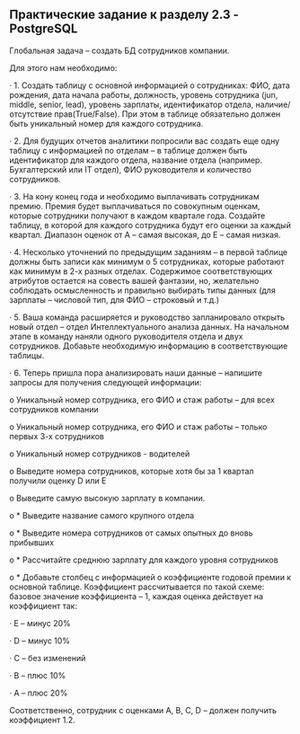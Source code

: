 ## Практические задание к разделу 2.3 - PostgreSQL

Глобальная задача – создать БД сотрудников компании.

Для этого нам необходимо:

·        1. Создать таблицу с основной информацией о сотрудниках: ФИО, дата рождения, дата начала работы, должность, уровень сотрудника (jun, middle, senior, lead), уровень зарплаты, идентификатор отдела, наличие/отсутствие прав(True/False). При этом в таблице обязательно должен быть уникальный номер для каждого сотрудника.

·        2. Для будущих отчетов аналитики попросили вас создать еще одну таблицу с информацией по отделам – в таблице должен быть идентификатор для каждого отдела, название отдела (например. Бухгалтерский или IT отдел), ФИО руководителя и количество сотрудников.

·        3. На кону конец года и необходимо выплачивать сотрудникам премию. Премия будет выплачиваться по совокупным оценкам, которые сотрудники получают в каждом квартале года. Создайте таблицу, в которой для каждого сотрудника будут его оценки за каждый квартал. Диапазон оценок от A – самая высокая, до E – самая низкая.

·        4. Несколько уточнений по предыдущим заданиям – в первой таблице должны быть записи как минимум о 5 сотрудниках, которые работают как минимум в 2-х разных отделах. Содержимое соответствующих атрибутов остается на совесть вашей фантазии, но, желательно соблюдать осмысленность и правильно выбирать типы данных (для зарплаты – числовой тип, для ФИО – строковый и т.д.)

·        5. Ваша команда расширяется и руководство запланировало открыть новый отдел – отдел Интеллектуального анализа данных. На начальном этапе в команду наняли одного руководителя отдела и двух сотрудников. Добавьте необходимую информацию в соответствующие таблицы.

·        6. Теперь пришла пора анализировать наши данные – напишите запросы для получения следующей информации:

o   Уникальный номер сотрудника, его ФИО и стаж работы – для всех сотрудников компании

o   Уникальный номер сотрудника, его ФИО и стаж работы – только первых 3-х сотрудников

o   Уникальный номер сотрудников - водителей

o   Выведите номера сотрудников, которые хотя бы за 1 квартал получили оценку D или E

o   Выведите самую высокую зарплату в компании.

o   * Выведите название самого крупного отдела

o   * Выведите номера сотрудников от самых опытных до вновь прибывших

o   * Рассчитайте среднюю зарплату для каждого уровня сотрудников

o   * Добавьте столбец с информацией о коэффициенте годовой премии к основной таблице. Коэффициент рассчитывается по такой схеме: базовое значение коэффициента – 1, каждая оценка действует на коэффициент так:

·         Е – минус 20%

·         D – минус 10%

·         С – без изменений

·         B – плюс 10%

·         A – плюс 20%

Соответственно, сотрудник с оценками А, В, С, D – должен получить коэффициент 1.2.
